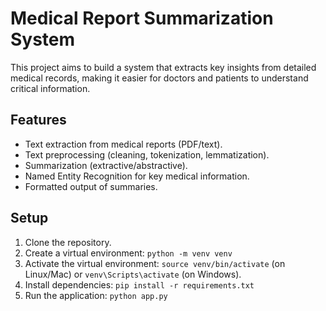 # Medical Report Summarization System

This project aims to build a system that extracts key insights from detailed medical records, making it easier for doctors and patients to understand critical information.

## Features
- Text extraction from medical reports (PDF/text).
- Text preprocessing (cleaning, tokenization, lemmatization).
- Summarization (extractive/abstractive).
- Named Entity Recognition for key medical information.
- Formatted output of summaries.

## Setup
1. Clone the repository.
2. Create a virtual environment: `python -m venv venv`
3. Activate the virtual environment: `source venv/bin/activate` (on Linux/Mac) or `venv\Scripts\activate` (on Windows).
4. Install dependencies: `pip install -r requirements.txt`
5. Run the application: `python app.py`
